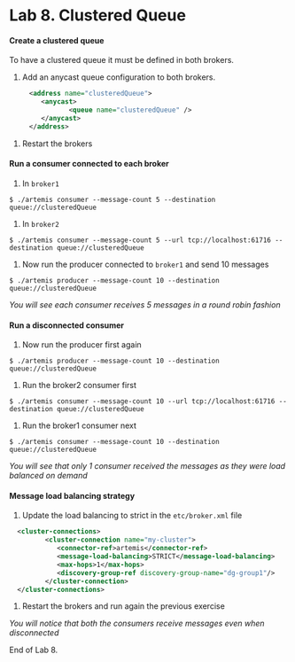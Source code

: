 Lab 8. Clustered Queue
===
#### Create a clustered queue
To have a clustered queue it must be defined in both brokers.
1. Add an anycast queue configuration to both brokers.
```XML
     <address name="clusteredQueue">
        <anycast>
               <queue name="clusteredQueue" />
        </anycast>
     </address>
```
1. Restart the brokers

#### Run a consumer connected to each broker
1. In `broker1`
```
$ ./artemis consumer --message-count 5 --destination queue://clusteredQueue
```
1. In `broker2`
```
$ ./artemis consumer --message-count 5 --url tcp://localhost:61716 --destination queue://clusteredQueue
```
1. Now run the producer connected to `broker1` and send 10 messages
```
$ ./artemis producer --message-count 10 --destination queue://clusteredQueue
```
*You will see each consumer receives 5 messages in a round robin fashion*

#### Run a disconnected consumer
1. Now run the producer first again
```
$ ./artemis producer --message-count 10 --destination queue://clusteredQueue
```
1. Run the broker2 consumer first
```
$ ./artemis consumer --message-count 10 --url tcp://localhost:61716 --destination queue://clusteredQueue
```
1. Run the broker1 consumer next
```
$ ./artemis consumer --message-count 10 --destination queue://clusteredQueue
```
*You will see that only 1 consumer received the messages as they were load balanced on demand*

#### Message load balancing strategy
1. Update the load balancing to strict in the `etc/broker.xml` file
```XML
  <cluster-connections>
         <cluster-connection name="my-cluster">
            <connector-ref>artemis</connector-ref>
            <message-load-balancing>STRICT</message-load-balancing>
            <max-hops>1</max-hops>
            <discovery-group-ref discovery-group-name="dg-group1"/>
         </cluster-connection>
  </cluster-connections>
```
1. Restart the brokers and run again the previous exercise

  *You will notice that both the consumers receive messages even when disconnected*

End of Lab 8.
